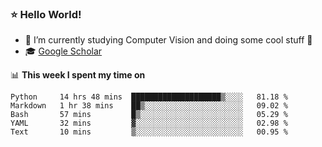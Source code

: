 ### ⭐️ Hello World!

<!--
**hologerry/hologerry** is a ✨ _special_ ✨ repository because its `README.md` (this file) appears on your GitHub profile.

Here are some ideas to get you started:

- 🔭 I’m currently working and studying on Computer Vision
- 🌱 I’m currently learning at Peking University
- 💬 Ask me about 
- 📫 How to reach me: E-mail
- 😄 Pronouns: he/his
- ⚡ Fun fact: Music is the Power
-->


- 🔭 I’m currently studying Computer Vision and doing some cool stuff 🤖
- 🎓 [Google Scholar](https://scholar.google.com/citations?user=3ykqW9wAAAAJ&hl=en)


📊 **This week I spent my time on**

<!--START_SECTION:waka-->
```text
Python     14 hrs 48 mins  ████████████████████▒░░░░   81.18 % 
Markdown   1 hr 38 mins    ██▒░░░░░░░░░░░░░░░░░░░░░░   09.02 % 
Bash       57 mins         █▒░░░░░░░░░░░░░░░░░░░░░░░   05.29 % 
YAML       32 mins         ▓░░░░░░░░░░░░░░░░░░░░░░░░   02.98 % 
Text       10 mins         ▒░░░░░░░░░░░░░░░░░░░░░░░░   00.95 % 
```
<!--END_SECTION:waka-->
